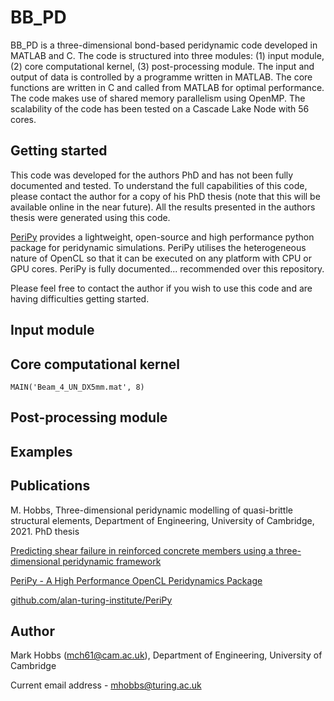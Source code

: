  # BB_PD

BB_PD is a three-dimensional bond-based peridynamic code developed in MATLAB and C. The code is structured into three modules: (1) input module, (2) core computational kernel, (3) post-processing module. The input and output of data is controlled by a programme written in MATLAB. The core functions are written in C and called from MATLAB for optimal performance. The code makes use of shared memory parallelism using OpenMP. The scalability of the code has been tested on a Cascade Lake Node with 56 cores.

## Getting started

This code was developed for the authors PhD and has not been fully documented and tested. To understand the full capabilities of this code, please contact the author for a copy of his PhD thesis (note that this will be available online in the near future). All the results presented in the authors thesis were generated using this code.

[PeriPy](https://github.com/alan-turing-institute/PeriPy) provides a lightweight, open-source and high performance python package for peridynamic simulations. PeriPy utilises the heterogeneous nature of OpenCL so that it can be executed on any platform with CPU or GPU cores. PeriPy is fully documented... recommended over this repository. 

Please feel free to contact the author if you wish to use this code and are having difficulties getting started. 

## Input module

## Core computational kernel

```
MAIN('Beam_4_UN_DX5mm.mat', 8)
```

## Post-processing module

## Examples

## Publications

M. Hobbs, Three-dimensional peridynamic modelling of quasi-brittle structural elements, Department of Engineering, University of Cambridge, 2021. PhD thesis

[Predicting shear failure in reinforced concrete members using a three-dimensional peridynamic framework](https://engrxiv.org/jhnd6/)

[PeriPy - A High Performance OpenCL Peridynamics Package](https://arxiv.org/abs/2105.04150)

[github.com/alan-turing-institute/PeriPy](https://github.com/alan-turing-institute/PeriPy)

## Author
Mark Hobbs (mch61@cam.ac.uk), Department of Engineering, University of Cambridge 

Current email address - mhobbs@turing.ac.uk